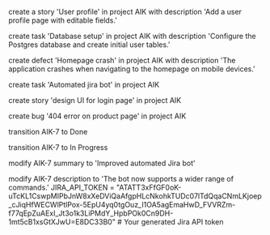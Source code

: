 create a story 'User profile' in project AIK with description 'Add a user profile page with editable fields.'

create task 'Database setup' in project AIK with description 'Configure the Postgres database and create initial user tables.'

create defect 'Homepage crash' in project AIK with description 'The application crashes when navigating to the homepage on mobile devices.'

create task 'Automated jira bot' in project AIK

create story 'design UI for login page' in project AIK

create bug '404 error on product page' in project AIK

transition AIK-7 to Done

transition AIK-7 to In Progress

modify AIK-7 summary to 'Improved automated Jira bot'

modify AIK-7 description to 'The bot now supports a wider range of commands.'
JIRA_API_TOKEN = "ATATT3xFfGF0oK-uTcKL1CswpMIPbJnW8xXeDViQaAfgpHLcNkohkTUDc07lTdQqaCNmLKjoep_cJiqHfWECWlPtlPox-5EpU4yq0tgOuz_I1OA5agEmaHwD_FVVRZm-f77qEpZuAExI_Jt3o1k3LiPMdY_HpbPOk0Cn9DH-1mt5cB1xsGtXJwU=E8DC33B0"        # Your generated Jira API token
    
